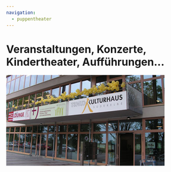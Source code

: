 ```yaml
---
navigation:
  - puppentheater
---
```


# Veranstaltungen, Konzerte, Kindertheater, Aufführungen...

![](/img/KH_Luftballon_web.jpg)


